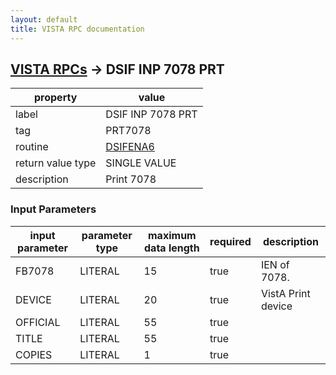 ```yaml
---
layout: default
title: VISTA RPC documentation
---
```




## [VISTA RPCs](TableOfContent.md) &#8594; DSIF INP 7078 PRT 

 property | value 
--- | --- 
 label | DSIF INP 7078 PRT
 tag | PRT7078
 routine | [DSIFENA6](http://code.osehra.org/dox/Routine_DSIFENA6_source.html)
 return value type | SINGLE VALUE
 description | Print 7078

### Input Parameters

| input parameter | parameter type | maximum data length | required | description | 
| --- | --- | --- | --- | --- | 
| FB7078 | LITERAL | 15 | true | IEN of 7078. | 
| DEVICE | LITERAL | 20 | true | VistA Print device | 
| OFFICIAL | LITERAL | 55 | true |  | 
| TITLE | LITERAL | 55 | true |  | 
| COPIES | LITERAL | 1 | true |  | 